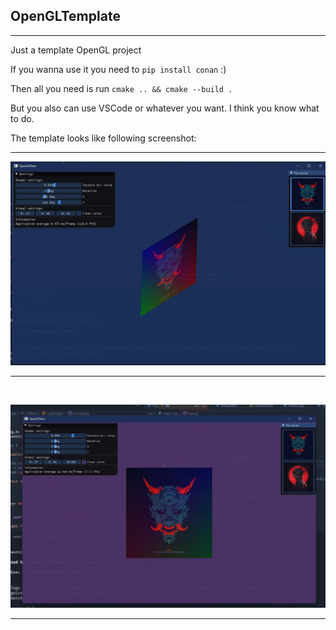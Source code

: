 ## OpenGLTemplate

<hr align="center" size="2" />

Just a template OpenGL project

If you wanna use it you need to `pip install conan` :)

Then all you need is run `cmake .. && cmake --build .`

But you also can use VSCode or whatever you want. I think you know what to do.

The template looks like following screenshot:

<hr align="center" size="2" />

![Screenshot 1](screenshots/main_00.jpg)

<hr align="center" size="2" />
<br>

![Screenshot 2](screenshots/main_01.jpg)

<hr align="center" size="2" />